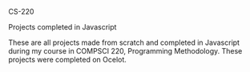 CS-220

Projects completed in Javascript

These are all projects made from scratch and completed in Javascript during my course in COMPSCI 220, Programming Methodology. These projects were completed on Ocelot.
